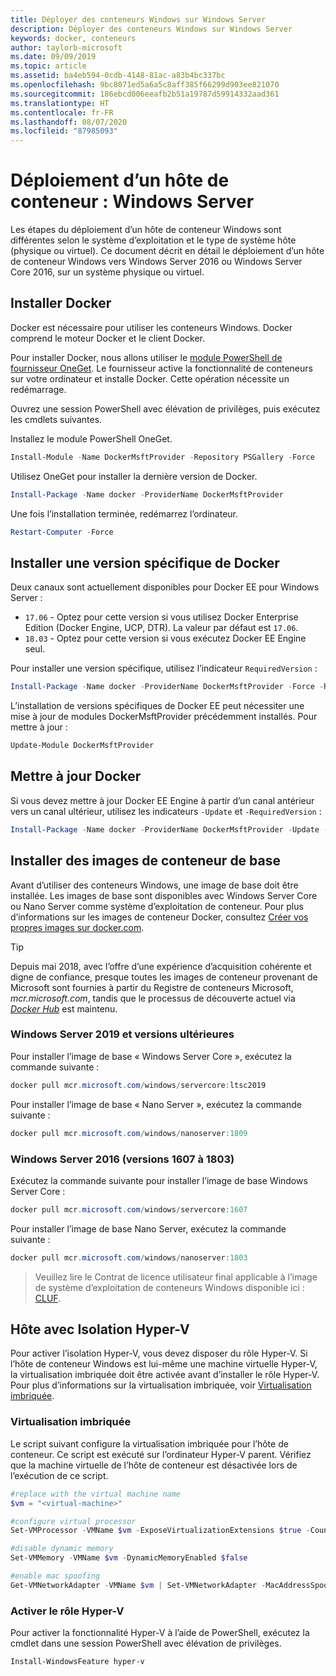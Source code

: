 ```yaml
---
title: Déployer des conteneurs Windows sur Windows Server
description: Déployer des conteneurs Windows sur Windows Server
keywords: docker, conteneurs
author: taylorb-microsoft
ms.date: 09/09/2019
ms.topic: article
ms.assetid: ba4eb594-0cdb-4148-81ac-a83b4bc337bc
ms.openlocfilehash: 9bc8071ed5a6a5c8aff385f66299d903ee821070
ms.sourcegitcommit: 186ebcd006eeafb2b51a19787d59914332aad361
ms.translationtype: HT
ms.contentlocale: fr-FR
ms.lasthandoff: 08/07/2020
ms.locfileid: "87985093"
---
```

# <a name="container-host-deployment-windows-server"></a>Déploiement d’un hôte de conteneur : Windows Server

Les étapes du déploiement d’un hôte de conteneur Windows sont différentes selon le système d’exploitation et le type de système hôte (physique ou virtuel). Ce document décrit en détail le déploiement d’un hôte de conteneur Windows vers Windows Server 2016 ou Windows Server Core 2016, sur un système physique ou virtuel.

## <a name="install-docker"></a>Installer Docker

Docker est nécessaire pour utiliser les conteneurs Windows. Docker comprend le moteur Docker et le client Docker.

Pour installer Docker, nous allons utiliser le [module PowerShell de fournisseur OneGet](https://github.com/OneGet/MicrosoftDockerProvider). Le fournisseur active la fonctionnalité de conteneurs sur votre ordinateur et installe Docker. Cette opération nécessite un redémarrage.

Ouvrez une session PowerShell avec élévation de privilèges, puis exécutez les cmdlets suivantes.

Installez le module PowerShell OneGet.

```PowerShell
Install-Module -Name DockerMsftProvider -Repository PSGallery -Force
```

Utilisez OneGet pour installer la dernière version de Docker.

```PowerShell
Install-Package -Name docker -ProviderName DockerMsftProvider
```

Une fois l’installation terminée, redémarrez l’ordinateur.

```PowerShell
Restart-Computer -Force
```

## <a name="install-a-specific-version-of-docker"></a>Installer une version spécifique de Docker

Deux canaux sont actuellement disponibles pour Docker EE pour Windows Server :

* `17.06` - Optez pour cette version si vous utilisez Docker Enterprise Edition (Docker Engine, UCP, DTR). La valeur par défaut est `17.06`.
* `18.03` - Optez pour cette version si vous exécutez Docker EE Engine seul.

Pour installer une version spécifique, utilisez l’indicateur `RequiredVersion` :

```PowerShell
Install-Package -Name docker -ProviderName DockerMsftProvider -Force -RequiredVersion 18.03
```

L’installation de versions spécifiques de Docker EE peut nécessiter une mise à jour de modules DockerMsftProvider précédemment installés. Pour mettre à jour :

```PowerShell
Update-Module DockerMsftProvider
```

## <a name="update-docker"></a>Mettre à jour Docker

Si vous devez mettre à jour Docker EE Engine à partir d’un canal antérieur vers un canal ultérieur, utilisez les indicateurs `-Update` et `-RequiredVersion` :

```PowerShell
Install-Package -Name docker -ProviderName DockerMsftProvider -Update -Force -RequiredVersion 18.03
```

## <a name="install-base-container-images"></a>Installer des images de conteneur de base

Avant d’utiliser des conteneurs Windows, une image de base doit être installée. Les images de base sont disponibles avec Windows Server Core ou Nano Server comme système d’exploitation de conteneur. Pour plus d’informations sur les images de conteneur Docker, consultez [Créer vos propres images sur docker.com](https://docs.docker.com/engine/tutorials/dockerimages/).

> [!TIP]
> Depuis mai 2018, avec l’offre d’une expérience d’acquisition cohérente et digne de confiance, presque toutes les images de conteneur provenant de Microsoft sont fournies à partir du Registre de conteneurs Microsoft, _mcr.microsoft.com_, tandis que le processus de découverte actuel via [_Docker Hub_](https://hub.docker.com/publishers/microsoftowner) est maintenu.

### <a name="windows-server-2019-and-newer"></a>Windows Server 2019 et versions ultérieures

Pour installer l’image de base « Windows Server Core », exécutez la commande suivante :

```PowerShell
docker pull mcr.microsoft.com/windows/servercore:ltsc2019
```

Pour installer l’image de base « Nano Server », exécutez la commande suivante :

```PowerShell
docker pull mcr.microsoft.com/windows/nanoserver:1809
```

### <a name="windows-server-2016-versions-1607-1803"></a>Windows Server 2016 (versions 1607 à 1803)

Exécutez la commande suivante pour installer l’image de base Windows Server Core :

```PowerShell
docker pull mcr.microsoft.com/windows/servercore:1607
```

Pour installer l’image de base Nano Server, exécutez la commande suivante :

```PowerShell
docker pull mcr.microsoft.com/windows/nanoserver:1803
```

> Veuillez lire le Contrat de licence utilisateur final applicable à l’image de système d’exploitation de conteneurs Windows disponible ici : [CLUF](../images-eula.md).

## <a name="hyper-v-isolation-host"></a>Hôte avec Isolation Hyper-V

Pour activer l’isolation Hyper-V, vous devez disposer du rôle Hyper-V. Si l’hôte de conteneur Windows est lui-même une machine virtuelle Hyper-V, la virtualisation imbriquée doit être activée avant d’installer le rôle Hyper-V. Pour plus d’informations sur la virtualisation imbriquée, voir [Virtualisation imbriquée](https://docs.microsoft.com/virtualization/hyper-v-on-windows/user-guide/nested-virtualization).

### <a name="nested-virtualization"></a>Virtualisation imbriquée

Le script suivant configure la virtualisation imbriquée pour l’hôte de conteneur. Ce script est exécuté sur l’ordinateur Hyper-V parent. Vérifiez que la machine virtuelle de l’hôte de conteneur est désactivée lors de l’exécution de ce script.

```PowerShell
#replace with the virtual machine name
$vm = "<virtual-machine>"

#configure virtual processor
Set-VMProcessor -VMName $vm -ExposeVirtualizationExtensions $true -Count 2

#disable dynamic memory
Set-VMMemory -VMName $vm -DynamicMemoryEnabled $false

#enable mac spoofing
Get-VMNetworkAdapter -VMName $vm | Set-VMNetworkAdapter -MacAddressSpoofing On
```

### <a name="enable-the-hyper-v-role"></a>Activer le rôle Hyper-V

Pour activer la fonctionnalité Hyper-V à l’aide de PowerShell, exécutez la cmdlet dans une session PowerShell avec élévation de privilèges.

```PowerShell
Install-WindowsFeature hyper-v
```
